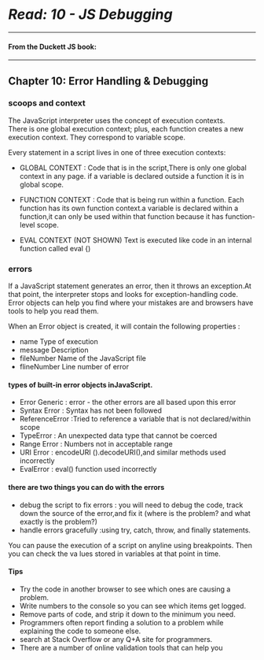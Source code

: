 # ***Read: 10 - JS Debugging***
- - - 
#### From the Duckett JS book:
- - -

## Chapter 10: Error Handling & Debugging

### scoops and context

The JavaScript interpreter uses the concept of execution contexts.   
There is one global execution context; plus, each function creates a new execution context. They correspond to variable scope.   

Every statement in a script lives in one of three execution contexts:    
* GLOBAL CONTEXT : Code that is in the script,There is only one global context in any page.
if a variable is declared outside a function it is in global scope.    


* FUNCTION CONTEXT : Code that is being run within a function. Each function has its own function context.a variable is declared within a function,it can only be used within that function because it has function-level scope.  


* EVAL CONTEXT (NOT SHOWN) Text is executed like code in an internal function called eval {)    

### errors 

If a JavaScript statement generates an error, then it throws an exception.At that point, the interpreter stops and looks for exception-handling code.   
Error objects can help you find where your mistakes are and browsers have tools to help you read them.   

When an Error object is created, it will contain the following properties :   
* name Type of execution
* message Description
* fileNumber Name of the JavaScript file
* flineNumber Line number of error


#### types of built-in error objects inJavaScript. 

* Error Generic : error - the other errors are all based upon this error
* Syntax Error : Syntax has not been followed
* ReferenceError :Tried to reference a variable that is not declared/within scope
* TypeError : An unexpected data type that cannot be coerced
* Range Error : Numbers not in acceptable range
* URI Error : encodeURI ().decodeURI(),and similar methods used incorrectly
* EvalError : eval() function used incorrectly

#### there are two things you can do with the errors

* debug the script to fix errors : you will need to debug the code, track down the source of the error,and fix it (where is the problem? and what exactly is the problem?)
* handle errors gracefully :using try, catch, throw, and finally statements.


You can pause the execution of a script on anyline using breakpoints. Then you can check the
va lues stored in variables at that point in time.


#### Tips
* Try the code in another browser to see which ones are causing a problem.
* Write numbers to the console so you can see which items get logged.
* Remove parts of code, and strip it down to the minimum you need.
* Programmers often report finding a solution to a problem while explaining the code to someone else.
* search at Stack Overflow or any  Q+A site for programmers.
* There are a number of online validation tools that can help you

 
